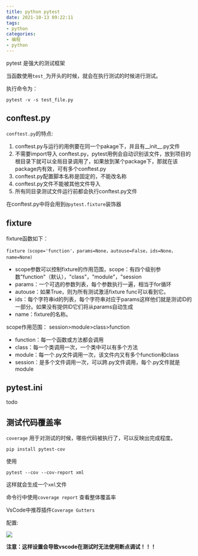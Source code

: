 ```yaml
---
title: python pytest
date: 2021-10-13 09:22:11
tags:
- python
categories:
- 编程
- python
---
```


pytest 是强大的测试框架

当函数使用`test_`为开头的时候，就会在执行测试的时候进行测试。

执行命令为：

```
pytest -v -s test_file.py
```

## conftest.py

`conftest.py`的特点:

1. conftest.py与运行的用例要在同一个pakage下，并且有__init__.py文件
2. 不需要import导入 conftest.py，pytest用例会自动识别该文件，放到项目的根目录下就可以全局目录调用了，如果放到某个package下，那就在该package内有效，可有多个conftest.py
3. conftest.py配置脚本名称是固定的，不能改名称
4. conftest.py文件不能被其他文件导入
5. 所有同目录测试文件运行前都会执行conftest.py文件

在conftest.py中将会用到`@pytest.fixture`装饰器

## fixture

fixture函数如下：
```
fixture（scope='function'，params=None，autouse=False，ids=None，name=None）
```

- scope参数可以控制fixture的作用范围，scope：有四个级别参数"function"（默认），"class"，"module"，"session
- params：一个可选的参数列表，每个参数执行一遍，相当于for循环
- autouse：如果True，则为所有测试激活fixture func可以看到它。
- ids：每个字符串id的列表，每个字符串对应于params这样他们就是测试ID的一部分。如果没有提供ID它们将从params自动生成
- name：fixture的名称。

scope作用范围： session>module>class>function

- function：每一个函数或方法都会调用
- class：每一个类调用一次，一个类中可以有多个方法
- module：每一个.py文件调用一次，该文件内又有多个function和class
- session：是多个文件调用一次，可以跨.py文件调用，每个.py文件就是module


## pytest.ini

todo


## 测试代码覆盖率

`coverage` 用于对测试的时候，哪些代码被执行了，可以反映出完成程度。

`pip install pytest-cov`

使用

`pytest --cov --cov-report xml`

这样就会生成一个`xml`文件

命令行中使用`coverage report` 查看整体覆盖率

VsCode中推荐插件`Coverage Gutters`

配置:

![](1.png)

**注意：这样设置会导致vscode在测试时无法使用断点调试！！！**
